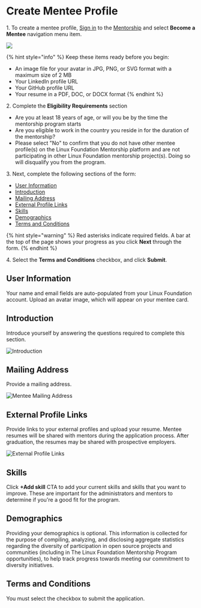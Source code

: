 # Create Mentee Profile

1\. To create a mentee profile, [Sign in](../../sso/sign-in/) to the [Mentorship](https://mentorship.lfx.linuxfoundation.org) and select **Become a Mentee** navigation menu item.

![](<../../.gitbook/assets/Become a Mentee.png>)

{% hint style="info" %}
Keep these items ready before you begin:

* An image file for your avatar in JPG, PNG, or SVG format with a maximum size of 2 MB
* Your LinkedIn profile URL
* Your GitHub profile URL
* Your resume in a PDF, DOC, or DOCX format
{% endhint %}

2\. Complete the **Eligibility Requirements** section

* Are you at least 18 years of age, or will you be by the time the mentorship program starts
* Are you eligible to work in the country you reside in for the duration of the mentorship?
* Please select "No" to confirm that you do not have other mentee profile(s) on the Linux Foundation Mentorship platform and are not participating in other Linux Foundation mentorship project(s). Doing so will disqualify you from the program.

3\. Next, complete the following sections of the form:

* [User Information](create-a-mentee-profile.md#CreateaMenteeProfile-MenteeProfile)
* [Introduction](create-a-mentee-profile.md#CreateaMenteeProfile-Introduction)
* [Mailing Address](create-a-mentee-profile.md#CreateaMenteeProfile-MailingAddress)
* [External Profile Links](create-a-mentee-profile.md#CreateaMenteeProfile-ExternalProfileLinks)
* [Skills](create-a-mentee-profile.md#CreateaMenteeProfile-Skills)
* [Demographics](create-a-mentee-profile.md#CreateaMenteeProfile-Demographics)
* [Terms and Conditions](create-a-mentee-profile.md#CreateaMenteeProfile-TermsandConditions)

{% hint style="warning" %}
Red asterisks indicate required fields. A bar at the top of the page shows your progress as you click **Next** through the form.
{% endhint %}

4\. Select the **Terms and Conditions** checkbox, and click **Submit**.

## User Information <a href="#createamenteeprofile-menteeprofile" id="createamenteeprofile-menteeprofile"></a>

Your name and email fields are auto-populated from your Linux Foundation account. Upload an avatar image, which will appear on your mentee card.

## Introduction <a href="#createamenteeprofile-introduction" id="createamenteeprofile-introduction"></a>

Introduce yourself by answering the questions required to complete this section.

![Introduction](<../../.gitbook/assets/mentee introduction.png>)

## Mailing Address <a href="#createamenteeprofile-mailingaddress" id="createamenteeprofile-mailingaddress"></a>

Provide a mailing address.

![Mentee Mailing Address](../../.gitbook/assets/7418798.jpg)

## External Profile Links <a href="#createamenteeprofile-externalprofilelinks" id="createamenteeprofile-externalprofilelinks"></a>

Provide links to your external profiles and upload your resume. Mentee resumes will be shared with mentors during the application process. After graduation, the resumes may be shared with prospective employers.

![External Profile Links](<../../.gitbook/assets/7418797 (1).png>)

## Skills <a href="#createamenteeprofile-skills" id="createamenteeprofile-skills"></a>

Click  **+Add skill** CTA to add your current skills and skills that you want to improve. These are important for the administrators and mentors to determine if you're a good fit for the program.

## Demographics <a href="#createamenteeprofile-demographics" id="createamenteeprofile-demographics"></a>

Providing your demographics is optional. This information is collected for the purpose of compiling, analyzing, and disclosing aggregate statistics regarding the diversity of participation in open source projects and communities (including in The Linux Foundation Mentorship Program opportunities), to help track progress towards meeting our commitment to diversity initiatives.

## Terms and Conditions <a href="#createamenteeprofile-termsandconditions" id="createamenteeprofile-termsandconditions"></a>

You must select the checkbox to submit the application.
